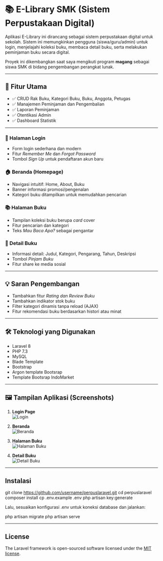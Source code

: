 # 📚 E-Library SMK (Sistem Perpustakaan Digital)

Aplikasi E-Library ini dirancang sebagai sistem perpustakaan digital untuk sekolah. Sistem ini memungkinkan pengguna (siswa/guru/admin) untuk login, menjelajahi koleksi buku, membaca detail buku, serta melakukan peminjaman buku secara digital.

Proyek ini dikembangkan saat saya mengikuti program **magang** sebagai siswa SMK di bidang pengembangan perangkat lunak.

---

## 🚀 Fitur Utama

-   ✅ CRUD Rak Buku, Kategori Buku, Buku, Anggota, Petugas
-   ✅ Manajemen Peminjaman dan Pengembalian
-   ✅ Laporan Peminjaman
-   ✅ Otentikasi Admin
-   ✅ Dashboard Statistik

---

### 🔐 Halaman Login

-   Form login sederhana dan modern
-   Fitur _Remember Me_ dan _Forgot Password_
-   Tombol _Sign Up_ untuk pendaftaran akun baru

### 🏠 Beranda (Homepage)

-   Navigasi intuitif: Home, About, Buku
-   Banner informasi promosi/pengenalan
-   Kategori buku ditampilkan untuk memudahkan pencarian

### 📚 Halaman Buku

-   Tampilan koleksi buku berupa _card_ cover
-   Fitur pencarian dan kategori
-   Teks _Mau Baca Apa?_ sebagai pengantar

### 📖 Detail Buku

-   Informasi detail: Judul, Kategori, Pengarang, Tahun, Deskripsi
-   Tombol _Pinjam Buku_
-   Fitur share ke media sosial

---

## 💡 Saran Pengembangan

-   Tambahkan fitur _Rating dan Review Buku_
-   Tambahkan indikator stok buku
-   Filter kategori dinamis tanpa reload (AJAX)
-   Fitur rekomendasi buku berdasarkan histori atau minat

---

## 🛠️ Teknologi yang Digunakan

-   Laravel 8
-   PHP 7.3
-   MySQL
-   Blade Template
-   Bootstrap
-   Argon template Bootsrap
-   Template Bootsrap IndoMarket

---

## 🖼️ Tampilan Aplikasi (Screenshots)

1. **Login Page**  
   ![Login](https://github.com/user-attachments/assets/e9813e8d-ac4f-4d4d-9525-471c1bb101fa)

2. **Beranda**  
   ![Beranda](https://github.com/user-attachments/assets/f25a5f49-d1f6-4270-a336-9983da6dfa33)

3. **Halaman Buku**  
   ![Halaman Buku](https://github.com/user-attachments/assets/17bc03a0-3b6d-4a75-9c8c-52815df6181e)

4. **Detail Buku**  
   ![Detail Buku](https://github.com/user-attachments/assets/355d062c-04f5-49ed-8da7-038e57b4a9ce)

---

## Instalasi

git clone https://github.com/username/perpuslaravel.git
cd perpuslaravel
composer install
cp .env.example .env
php artisan key:generate

Lalu, sesuaikan konfigurasi .env untuk koneksi database dan jalankan:

php artisan migrate
php artisan serve

---

## License

The Laravel framework is open-sourced software licensed under the [MIT license](https://opensource.org/licenses/MIT).
